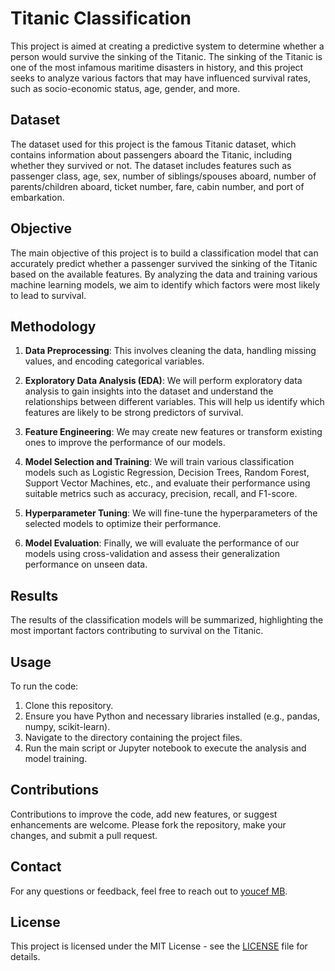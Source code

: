 # Titanic Classification

This project is aimed at creating a predictive system to determine whether a person would survive the sinking of the Titanic. The sinking of the Titanic is one of the most infamous maritime disasters in history, and this project seeks to analyze various factors that may have influenced survival rates, such as socio-economic status, age, gender, and more.

## Dataset

The dataset used for this project is the famous Titanic dataset, which contains information about passengers aboard the Titanic, including whether they survived or not. The dataset includes features such as passenger class, age, sex, number of siblings/spouses aboard, number of parents/children aboard, ticket number, fare, cabin number, and port of embarkation.

## Objective

The main objective of this project is to build a classification model that can accurately predict whether a passenger survived the sinking of the Titanic based on the available features. By analyzing the data and training various machine learning models, we aim to identify which factors were most likely to lead to survival.

## Methodology

1. **Data Preprocessing**: This involves cleaning the data, handling missing values, and encoding categorical variables.

2. **Exploratory Data Analysis (EDA)**: We will perform exploratory data analysis to gain insights into the dataset and understand the relationships between different variables. This will help us identify which features are likely to be strong predictors of survival.

3. **Feature Engineering**: We may create new features or transform existing ones to improve the performance of our models.

4. **Model Selection and Training**: We will train various classification models such as Logistic Regression, Decision Trees, Random Forest, Support Vector Machines, etc., and evaluate their performance using suitable metrics such as accuracy, precision, recall, and F1-score.

5. **Hyperparameter Tuning**: We will fine-tune the hyperparameters of the selected models to optimize their performance.

6. **Model Evaluation**: Finally, we will evaluate the performance of our models using cross-validation and assess their generalization performance on unseen data.

## Results

The results of the classification models will be summarized, highlighting the most important factors contributing to survival on the Titanic.

## Usage

To run the code:

1. Clone this repository.
2. Ensure you have Python and necessary libraries installed (e.g., pandas, numpy, scikit-learn).
3. Navigate to the directory containing the project files.
4. Run the main script or Jupyter notebook to execute the analysis and model training.

## Contributions

Contributions to improve the code, add new features, or suggest enhancements are welcome. Please fork the repository, make your changes, and submit a pull request.

## Contact

For any questions or feedback, feel free to reach out to [youcef MB](https://github.com/youcefMB).

## License

This project is licensed under the MIT License - see the [LICENSE](LICENSE) file for details.
